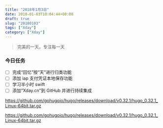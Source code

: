 ```yaml
---
title: "2018年1月3日"
date: 2018-01-03T10:04:44+08:00
draft: true
slug: "20180103"
tags: ["Xday"]
category: ["Xday"]
---
```


> 完美的一天，专注每一天

### 今日任务

- [ ] 完成“回忆”按“天”进行归类功能
- [ ] 添加 iap 支付凭证本地保存功能
- [ ] 学习半小时 swift
- [ ] 添加“Xday.cn”到 GitHub 并进行持续集成

https://github.com/gohugoio/hugo/releases/download/v0.32.1/hugo_0.32.1_Linux-64bit.tar.gz

https://github.com/gohugoio/hugo/releases/download/v0.32.1/hugo_0.32.1_Linux-64bit.tar.gz